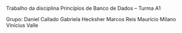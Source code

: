 Trabalho da disciplina Princípios de Banco de Dados – Turma A1


Grupo:
Daniel Callado
Gabriela Hecksher
Marcos Reis
Maurício Milano
Vinícius Valle